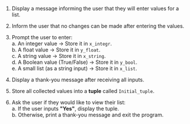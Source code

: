 1. Display a message informing the user that they will enter values for a list.  
2. Inform the user that no changes can be made after entering the values.  

3. Prompt the user to enter:  
   a. An integer value → Store it in `x_integr`.  
   b. A float value → Store it in `y_float`.  
   c. A string value → Store it in `x_string`.  
   d. A Boolean value (True/False) → Store it in `y_bool`.  
   e. A small list (as a string input) → Store it in `x_list`.  

4. Display a thank-you message after receiving all inputs.  

5. Store all collected values into a **tuple** called `Initial_tuple`.  

6. Ask the user if they would like to view their list:  
   a. If the user inputs **"Yes"**, display the tuple.  
   b. Otherwise, print a thank-you message and exit the program.  
